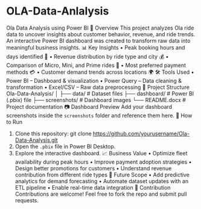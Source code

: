 # OLA-Data-Anlalysis
Ola Data Analysis using Power BI
📌 Overview
This project analyzes Ola ride data to uncover insights about customer behavior, revenue, and ride trends. An interactive Power BI dashboard was created to transform raw data into meaningful business insights.
📊 Key Insights
•	Peak booking hours and days identified 📅
•	Revenue distribution by ride type and city 💰
•	Comparison of Micro, Mini, and Prime rides 🚗
•	Most preferred payment methods 💳
•	Customer demand trends across locations 🌍
🛠 Tools Used
•	Power BI – Dashboard & visualization
•	Power Query – Data cleaning & transformation
•	Excel/CSV – Raw data preprocessing
📂 Project Structure
Ola-Data-Analysis/
│
├── data/              # Dataset files
├── dashboard/         # Power BI (.pbix) file
├── screenshots/       # Dashboard images
└── README.docx        # Project documentation
📷 Dashboard Preview
Add your dashboard screenshots inside the `screenshots` folder and reference them here.
🚀 How to Run
1. Clone this repository:
   git clone https://github.com/yourusername/Ola-Data-Analysis.git
2. Open the `.pbix` file in Power BI Desktop.
3. Explore the interactive dashboard.
📈 Business Value
•	Optimize fleet availability during peak hours
•	Improve payment adoption strategies
•	Design better promotions for customers
•	Understand revenue contribution from different ride types
📌 Future Scope
•	Add predictive analytics for demand forecasting
•	Automate dataset updates with an ETL pipeline
•	Enable real-time data integration
🤝 Contribution
Contributions are welcome! Feel free to fork the repo and submit pull requests.
